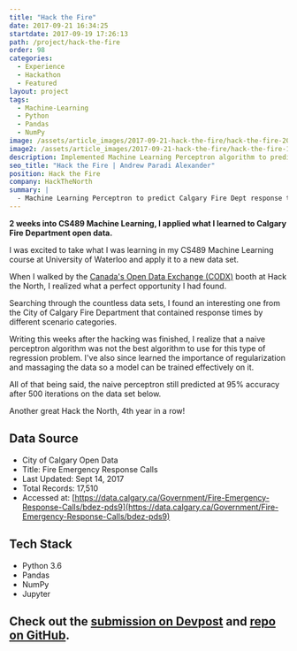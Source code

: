 ```yaml
---
title: "Hack the Fire"
date: 2017-09-21 16:34:25
startdate: 2017-09-19 17:26:13
path: /project/hack-the-fire
order: 98
categories:
  - Experience
  - Hackathon
  - Featured
layout: project
tags:
  - Machine-Learning
  - Python
  - Pandas
  - NumPy
image: /assets/article_images/2017-09-21-hack-the-fire/hack-the-fire-2000c.png
image2: /assets/article_images/2017-09-21-hack-the-fire/hack-the-fire-1000c.png
description: Implemented Machine Learning Perceptron algorithm to predict Calgary Fire Dept response times
seo_title: "Hack the Fire | Andrew Paradi Alexander"
position: Hack the Fire
company: HackTheNorth
summary: |
  - Machine Learning Perceptron to predict Calgary Fire Dept response times
---
```


**2 weeks into CS489 Machine Learning, I applied what I learned to Calgary Fire Department open data.**

I was excited to take what I was learning in my CS489 Machine Learning course at University of Waterloo and apply it to a new data set.

When I walked by the [Canada's Open Data Exchange (CODX)](https://codx.ca/) booth at Hack the North, I realized what a perfect opportunity I had found.

Searching through the countless data sets, I found an interesting one from the City of Calgary Fire Department that contained response times by different scenario categories.

Writing this weeks after the hacking was finished, I realize that a naive perceptron algorithm was not the best algorithm to use for this type of regression problem. I've also since learned the importance of regularization and massaging the data so a model can be trained effectively on it.

All of that being said, the naive perceptron still predicted at 95% accuracy after 500 iterations on the data set below.

Another great Hack the North, 4th year in a row!

## Data Source

- City of Calgary Open Data
- Title: Fire Emergency Response Calls
- Last Updated: Sept 14, 2017
- Total Records: 17,510
- Accessed at: [https://data.calgary.ca/Government/Fire-Emergency-Response-Calls/bdez-pds9](https://data.calgary.ca/Government/Fire-Emergency-Response-Calls/bdez-pds9)

## Tech Stack

- Python 3.6
- Pandas
- NumPy
- Jupyter

## Check out the [submission on Devpost](https://devpost.com/software/hack-the-fire) and [repo on GitHub](https://github.com/adrw/hack-the-fire).
